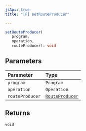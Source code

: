 ```yaml
---
jsApi: true
title: "[F] setRouteProducer"

---
```

```ts
setRouteProducer(
   program, 
   operation, 
   routeProducer): void
```

## Parameters

| Parameter | Type |
| :------ | :------ |
| `program` | `Program` |
| `operation` | `Operation` |
| `routeProducer` | [`RouteProducer`](../type-aliases/RouteProducer.md) |

## Returns

`void`
